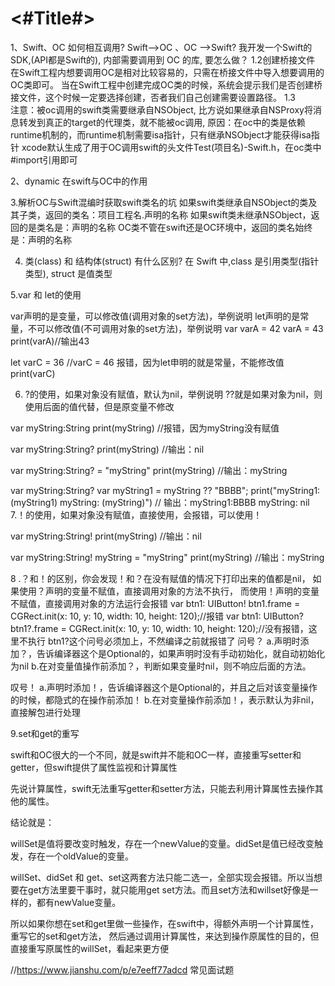 #  <#Title#>


1、Swift、OC 如何相互调用? Swift-->OC 、OC -->Swift? 我开发一个Swift的SDK,(API都是Swift的), 内部需要调用到 OC 的库, 要怎么做？
  1.2创建桥接文件
    在Swift工程内想要调用OC是相对比较容易的，只需在桥接文件中导入想要调用的OC类即可。 当在Swift工程中创建完成OC类的时候，系统会提示我们是否创建桥接文件，这个时候一定要选择创建，否者我们自己创建需要设置路径。
  1.3   
     注意：被oc调用的swift类需要继承自NSObject, 比方说如果继承自NSProxy将消息转发到真正的target的代理类，就不能被oc调用,
     原因：在oc中的类是依赖runtime机制的，而runtime机制需要isa指针，只有继承NSObject才能获得isa指针
     xcode默认生成了用于OC调用swift的头文件Test(项目名)-Swift.h，在oc类中#import引用即可

2、dynamic 在swift与OC中的作用


3.解析OC与Swift混编时获取swift类名的坑
如果swift类继承自NSObject的类及其子类，返回的类名：项目工程名.声明的名称
如果swift类未继承NSObject，返回的是类名是：声明的名称
OC类不管在swift还是OC环境中，返回的类名始终是：声明的名称


4. 类(class) 和 结构体(struct) 有什么区别?
在 Swift 中,class 是引用类型(指针类型), struct 是值类型


5.var 和 let的使用

var声明的是变量，可以修改值(调用对象的set方法)，举例说明
let声明的是常量，不可以修改值(不可调用对象的set方法)，举例说明
 var varA = 42
 varA = 43
 print(varA)//输出43 
 
let varC = 36
 //varC = 46 报错，因为let申明的就是常量，不能修改值
 print(varC)
 

6. ?的使用，如果对象没有赋值，默认为nil，举例说明  ??就是如果对象为nil，则使用后面的值代替，但是原变量不修改

var myString:String
print(myString)  //报错，因为myString没有赋值
 
var myString:String?
print(myString)  //输出：nil
 
var myString:String? = "myString"
 print(myString)  //输出：myString
 
var myString:String?
var myString1 = myString ?? "BBBB";
print("myString1:\(myString1)    myString: \(myString)") // 输出：myString1:BBBB    myString: nil
7.！的使用，如果对象没有赋值，直接使用，会报错，可以使用！

var myString:String!
print(myString) //输出：nil
 
var myString:String!
myString = "myString"
print(myString) //输出：myString



8 .？和！的区别，你会发现！和？在没有赋值的情况下打印出来的值都是nil，
如果使用？声明的变量不赋值，直接调用对象的方法不执行，
而使用！声明的变量不赋值，直接调用对象的方法运行会报错
var btn1: UIButton!
btn1.frame = CGRect.init(x: 10, y: 10, width: 10, height: 120);//报错
var btn1: UIButton?
btn1?.frame = CGRect.init(x: 10, y: 10, width: 10, height: 120);//没有报错，这里不执行  btn1?这个问号必须加上，不然编译之前就报错了 
问号？
a.声明时添加？，告诉编译器这个是Optional的，如果声明时没有手动初始化，就自动初始化为nil
b.在对变量值操作前添加？，判断如果变量时nil，则不响应后面的方法。

叹号！
a.声明时添加！，告诉编译器这个是Optional的，并且之后对该变量操作的时候，都隐式的在操作前添加！
b.在对变量操作前添加！，表示默认为非nil，直接解包进行处理

9.set和get的重写

swift和OC很大的一个不同，就是swift并不能和OC一样，直接重写setter和getter，但swift提供了属性监视和计算属性

先说计算属性，swift无法重写getter和setter方法，只能去利用计算属性去操作其他的属性。

结论就是：

willSet是值将要改变时触发，存在一个newValue的变量。didSet是值已经改变触发，存在一个oldValue的变量。

willSet、didSet 和 get、set这两套方法只能二选一，全部实现会报错。所以当想要在get方法里要干事时，就只能用get set方法。而且set方法和willset好像是一样的，都有newValue变量。

所以如果你想在set和get里做一些操作，在swift中，得额外声明一个计算属性，重写它的set和get方法， 然后通过调用计算属性，来达到操作原属性的目的，但直接重写原属性的willSet，看起来更方便


//https://www.jianshu.com/p/e7eeff77adcd 常见面试题 




